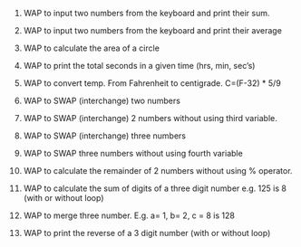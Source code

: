 1. WAP to input two numbers from the keyboard and print their sum.
2. WAP to input two numbers from the keyboard and print their average
3. WAP to calculate the area of a circle
4. WAP to print the total seconds in a given time (hrs, min, sec’s)
5. WAP to convert temp. From Fahrenheit to centigrade. C=(F-32) * 5/9
6. WAP to SWAP (interchange) two numbers
7. WAP to SWAP (interchange) 2 numbers without using third variable.
8. WAP to SWAP (interchange) three numbers
9. WAP to SWAP three numbers without using fourth variable
10. WAP to calculate the remainder of 2 numbers without using % operator.

11. WAP to calculate the sum of digits of a three digit number e.g. 125 is 8 (with or without loop)
12. WAP to merge three number. E.g. a= 1, b= 2, c = 8 is 128
13. WAP to print the reverse of a 3 digit number (with or without loop)